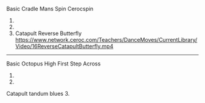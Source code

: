 
Basic Cradle
Mans Spin
Cerocspin

1.
2.
3. Catapult Reverse Butterfly 
https://www.network.ceroc.com/Teachers/DanceMoves/CurrentLibrary/Video/16ReverseCatapultButterfly.mp4

---
Basic Octopus
High First
Step Across

1.
2.
Catapult tandum blues 
3.
